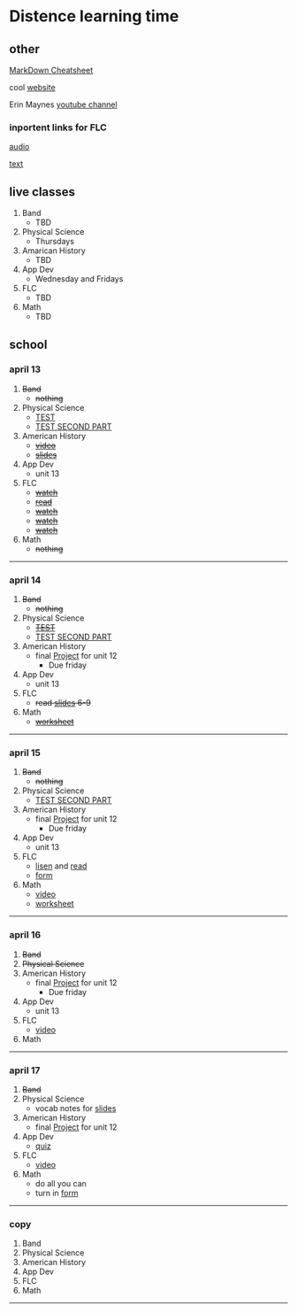 <!--ha ha funny things
	There was a tragic event last night there was a kid named Jacob who spilled some mashed potatoes on his plate most people thought it was funny but the man who is making us write this did not find it funny, and this is that story. Before we start I would like to give a thesis about this topic. 
-->
# Distence learning time
## other
[MarkDown Cheatsheet](https://github.com/adam-p/markdown-here/wiki/Markdown-Cheatsheet "On Github")

cool [website](https://www.windows93.net "windows93")

Erin Maynes [youtube channel](https://www.youtube.com/channel/UCkH9EgsUJJhHA4SB_eg1g4g "youtube channel")

### inportent links for FLC
[audio](https://shakespeare.folger.edu/listen/romeo-and-juliet/ "audio")

[text](https://www.folgerdigitaltexts.org/html/Rom.html#line-1.1.0 "book")

## live classes
1. Band
	* TBD
2. Physical Science
	* Thursdays
3. Amarican History
	* TBD
4. App Dev
	* Wednesday and Fridays
5. FLC
	* TBD
6. Math
	* TBD

## school
<!--### March 30th
---
1. Band
	* Clean Tuba due Apr 13
	* ~~[How to clean tuba Mouthpiece](https://www.youtube.com/watch?v=7haTc8lHSMc "video")~~
	* ~~[how to clean tuba](https://www.youtube.com/watch?v=nNdFQigLF40 "video")~~
2. Physical Science
	* ~~Physical/Chemical Properties Worksheet~~
3. Amarican History
	* ~~watch [video](https://uaschools.instructure.com/courses/4142/files/526293?module_item_id=147640 "video")~~
4. App Dev
	* ~~Unit 11~~
5. FLC
	* ~~fill out this google [form](https://forms.gle/f2ksj3mbQSiCeezr7 "form")~~
6. Math
	* ~~fill out this google [form](https://forms.gle/DBrLsqj1fsx6jG6u5 "form")~~
---

### march 31st
1. Band
	* ~~Nothing~~
2. Physical Science
	* ~~Check ansers w/ [this](https://drive.google.com/open?id=1m3NzL-KOk2AVp8Jw0_QLy5Bz0aQ2UYhN "video")~~
	* ~~Watch this [video](https://youtu.be/tsI9c_SIJbI "video")~~
	* ~~Do This [Worksheet](https://drive.google.com/file/d/0B7GiQq4i5D4oUGxCd2JxOWlwNy1WWTJrVUJObVBzSWJlUy1v/view?usp=sharing "worksheet")~~
	* ~~Take [Cornell Notes capter 15 section 2](https://docs.google.com/document/d/1WgLsIp7j9Ko7zOVGVOS7zw0Vnm65jhWX8EEB43JgDbo/edit?usp=sharing "worksheet")~~
	* Quiz friday [quizlet](https://docs.google.com/document/d/1WgLsIp7j9Ko7zOVGVOS7zw0Vnm65jhWX8EEB43JgDbo/edit?usp=sharing "quizlet")
3. Amarican History
	* ~~Watch this [video](https://uaschools.instructure.com/courses/4142/files/526494/download?download_frd=1 "video")~~
	* Unit review questions [submission](https://uaschools.instructure.com/courses/4142/assignments/35139 "assignment")
4. App Dev
	* ~~unit 11 [study guide](https://drive.google.com/file/d/1QY0W9hgQeK4SDf5k26d6eJmmNAsLjs2n/view?usp=sharing "worksheet")~~
	* unit 1-10 [review](https://uaschools.instructure.com/courses/4319/quizzes/16216?module_item_id=137064 "assignment")
5. FLC
	* work on quarter 3 reflection [paragraphs](https://docs.google.com/document/d/1M39coHZykgvD2H88vC1CFOBgE5Anl6TWf4euQmcm1v8/edit?usp=sharing "assignment")
6. Math
	* ~~Watch Quadratic Formula [video]()~~
	* ~~The 3 [questions](https://www.yumpu.com/en/document/read/43224976/134-hw-quadratic-formula-worksheet-intropdf "worksheet")~~
---

### April 1
1. Band
	* ~~Nothing~~
2. Physical Science
	* ~~Check ansers [here](https://drive.google.com/file/d/1PAOpVmu2YlxkYRkkTv-ENVBQJJoN-Y0f/view?usp=sharing "video")~~
	* ~~Watch [video](https://drive.google.com/file/d/1CYBvoTZeOJ-jB9GCL8NBwQHJzE-Tuyvy/view?usp=sharing "video")~~
	* ~~do [worksheet](https://docs.google.com/document/d/1JM0MNihQiPBBGkQ2Bp91SPQRIVgN9JuXH_LSsH7NhgU/edit?usp=sharing "worksheet")~~
3. Amarican History
	* Unit review questions [submission](https://uaschools.instructure.com/courses/4142/assignments/35139 "assignment")
4. App Dev
	* ~~unit 1-10 review repetable [quiz](https://uaschools.instructure.com/courses/4319/quizzes/16216 "quiz")~~
5. FLC
	* work on quarter 3 reflection [paragraphs](https://docs.google.com/document/d/1M39coHZykgvD2H88vC1CFOBgE5Anl6TWf4euQmcm1v8/edit?usp=sharing "assignment")
6. Math
	* ~~worksheet~~
---

### April 2
1. Band
	* ~~Nothing~~
2. Physical Science
	* ~~live class at [9:15](https://zoom.us/j/263847054?pwd=eDFYK0tiV1BzRk5zVG5oYnpqNGpTQT09 "zoom url")~~
	* ~~[lab](https://uaschools.schoology.com/assignments/2423925939/info "assignment")~~
3. Amarican History
	* Unit review questions [submission](https://uaschools.instructure.com/courses/4142/assignments/35139 "assignment")
4. App Dev
	* unit 12
5. FLC
	* work on quarter 3 reflection [paragraphs](https://docs.google.com/document/d/1M39coHZykgvD2H88vC1CFOBgE5Anl6TWf4euQmcm1v8/edit?usp=sharing "assignment")
6. Math
	* [video](https://www.youtube.com/channel/UCkH9EgsUJJhHA4SB_eg1g4g "youtube channel")
---

### April 3
1. Band
	* ~~nothing~~
2. Physical Science
	* ~~turn in [lab](https://uaschools.schoology.com/assignments/2423925939/info "assignment")~~
	* ~~Ring of Truth [EdPuzzle](https://edpuzzle.com/assignments/5e7fa60cbf973d3f0f6722b1/watch "edpuzzle")~~
3. Amarican History
	* Unit review questions [submission](https://uaschools.instructure.com/courses/4142/assignments/35139 "assignment")
4. App Dev
	* unit 12
5. FLC
	* work on quarter 3 reflection [paragraphs](https://docs.google.com/document/d/1M39coHZykgvD2H88vC1CFOBgE5Anl6TWf4euQmcm1v8/edit?usp=sharing "assignment")
6. Math
---

### April 6
1. Band
	* ~~nothing~~
2. Physical Science
	* Watch [recaction](https://drive.google.com/file/d/17bhlnKGsFQdh0IvRqZBunVCgnj3RDhug/view?usp=sharing "video")
	* watch [edpuzzle](https://edpuzzle.com/assignments/5e7fa798cc61b53eecb6878c/watch "video")
	* [worksheet](https://drive.google.com/file/d/0B7GiQq4i5D4oMTBWd3lMelNZd3ZXNksxaEZEb0xtaVlUbEZF/view?usp=sharing "worksheet") w/ [video](https://drive.google.com/file/d/1gmtn2OdVCtXnv9oIKM-rDZUxgV4OdVZl/view?usp=sharing	"video")
	* test review [guide](https://docs.google.com/document/d/1cg2PTBjjFzHnfGVfd-Ibj-uvHX7bQ6pu1mRwvdbkuOc/edit?usp=sharing) pg 1
3. American History
	* ~~Watch [recaction](https://drive.google.com/file/d/17bhlnKGsFQdh0IvRqZBunVCgnj3RDhug/view?usp=sharing "video")~~
	* ~~watch [edpuzzle](https://edpuzzle.com/assignments/5e7fa798cc61b53eecb6878c/watch "video")~~
	* ~~[worksheet](https://drive.google.com/file/d/0B7GiQq4i5D4oMTBWd3lMelNZd3ZXNksxaEZEb0xtaVlUbEZF/view?usp=sharing "worksheet") w/ [video](https://drive.google.com/file/d/1gmtn2OdVCtXnv9oIKM-rDZUxgV4OdVZl/view?usp=sharing	"video")~~
	* ~~test review [guide](https://docs.google.com/document/d/1cg2PTBjjFzHnfGVfd-Ibj-uvHX7bQ6pu1mRwvdbkuOc/edit?usp=sharing) pg 1~~
3. Amarican History
	* ~~[slides](https://docs.google.com/presentation/d/1G94DsXyJnMZr0y1HmjSjc0Kn9K5vc9n-PhWRKk-w-F0/edit "slides")~~
	* ~~[video](https://uaschools.instructure.com/courses/4142/files/547098/download?download_frd=1 "video")~~
4. App Dev
	* unit 12
5. FLC
	* [Living History Assignment](https://docs.google.com/document/d/11jD9VHEqSwqH2QCQoHfrpBoxxZP7U-Ws6MibRzlSglg/edit?usp=sharing "assignment") and explanation [video](https://uaschools.schoology.com/system/files/attachments/files/m/202004/course/2150433587/Living_History_assignment_explained__5e87dea2d54d3.mp4 "video")
6. Math
	* ~~[Quiz](https://uaschools.schoology.com/course/2153651015/assessments/2448608327 "QUIZ")~~
	* ~~homework check [google form](https://docs.google.com/forms/d/e/1FAIpQLScvVXsmNq2_p5EedrV3IjqgxugIFT7RXC1-ivFL_NcX-x0K_Q/viewform?usp=sf_link "form")~~
---

### April 7
1. Band
	* [recording](https://uaschools.instructure.com/courses/6067/assignments/36502 "assigment")
2. Physical Science
	* Baggie [lab](https://drive.google.com/file/d/0B7GiQq4i5D4odUI3UmprbWczRUw4a0pTZVNwYjc5Wlo2ckVn/view?usp=sharing "worksheet")
	* Baggie [lab](https://drive.google.com/file/d/13-FkNonU3kw9zxnUF13IaHJSvZ936SyT/view?usp=sharing "video")
3. Amarican History
	* [video](https://uaschools.instructure.com/courses/4142/files/549826/download?wrap=1 "video")
	* [slides](https://docs.google.com/presentation/d/1G94DsXyJnMZr0y1HmjSjc0Kn9K5vc9n-PhWRKk-w-F0/edit "slides")
4. App Dev
	* unit 12
5. FLC
	* [Living History Assignment](https://docs.google.com/document/d/11jD9VHEqSwqH2QCQoHfrpBoxxZP7U-Ws6MibRzlSglg/edit?usp=sharing "assignment") and explenation [video](https://uaschools.schoology.com/system/files/attachments/files/m/202004/course/2150433587/Living_History_assignment_explained__5e87dea2d54d3.mp4 "video")
	* open [pdf](https://uaschools.schoology.com/system/files/attachments/files/m/202004/course/2150433587/Shakespeare_background_article_5e87dea2a4fd5.pdf "worksheet") in notablity
	* google [form](https://forms.gle/EDWP6j66QgCVmbQ39 "form")
6. Math
	* [Worksheet](https://uaschools.schoology.com/system/files/attachments/files/m/202004/course/2153651014/Section_9.1_Day_3_HW_WKST_5e8a41ee6435c.pdf "worksheet")
---

### april 8
1. ~~Band~~
	* ~~nothing~~
2. Physical Science
	* ~~baggie lab~~
	* ~~watch [video](https://drive.google.com/file/d/1CYBvoTZeOJ-jB9GCL8NBwQHJzE-Tuyvy/view?usp=sharing "video")~~
	* ~~do [worksheet]( https://docs.google.com/document/d/1JM0MNihQiPBBGkQ2Bp91SPQRIVgN9JuXH_LSsH7NhgU/edit?usp=sharing "worksheet")~~
3. Amarican History
	* ~~[video](https://uaschools.instructure.com/courses/4142/files/549826/download?wrap=1 "video")~~
	* ~~[slides](https://docs.google.com/presentation/d/1G94DsXyJnMZr0y1HmjSjc0Kn9K5vc9n-PhWRKk-w-F0/edit "slides")~~
4. App Dev
	* unit 12
5. FLC
	* [Living History Assignment](https://docs.google.com/document/d/1DlKIg8xD59uRZt5i9yHmZ1twUypEbCyTZlmouw9rD7Q/editb "assignment") and explenation [video](https://uaschools.schoology.com/system/files/attachments/files/m/202004/course/2150433587/Living_History_assignment_explained__5e87dea2d54d3.mp4 "video")
	* ~~open [pdf](https://uaschools.schoology.com/system/files/attachments/files/m/202004/course/2150433587/Shakespeare_background_article_5e87dea2a4fd5.pdf "worksheet") in notablity~~
	* ~~google [form](https://forms.gle/EDWP6j66QgCVmbQ39 "form")~~
	* ~~Common words sakespeare uses [quizlet](https://quizlet.com/_6emoag?x=1jqt&i=13lg3c "quizlet")~~
6. Math
	* [Worksheet](https://uaschools.schoology.com/system/files/attachments/files/m/202004/course/2153651014/Section_9.1_Day_3_HW_WKST_5e8a41ee6435c.pdf "worksheet")
	* [Video](https://www.youtube.com/watch?v=Ne4pYsNhbm0 "video")
	* [worksheet](https://uaschools.schoology.com/system/files/attachments/files/m/202004/course/2153651014/Algebra_Section_9.2_Day_1_5e8cead80548d.pdf "worksheet") w/ video
	* [worksheet](https://uaschools.schoology.com/system/files/attachments/files/m/202004/course/2153651014/Algebra_Section_9.2_Day_1_HW_WKST_5e8ced00393eb.pdf "worksheet")
---

### april 9
1. ~~Band~~
	* ~~nothing~~
2. ~~Physical Science~~
	* ~~nothing~~
3. American History
	* ~~[form](https://forms.gle/4XiGqJpdCYFq8wet5 "form")~~
	* ~~[form](https://forms.gle/oXNeiauDDi1gp6CH9 "form")~~
	* ~~[form](https://forms.gle/Rddb7nGnWw7tuNnV8 "form")~~
4. App Dev
	* unit 12
5. FLC
	* [Living History Assignment](https://docs.google.com/document/d/1DlKIg8xD59uRZt5i9yHmZ1twUypEbCyTZlmouw9rD7Q/edit?usp=sharing "assignment")
	* write a sentince using shackspear words [here](https://uaschools.schoology.com/course/2150433587/materials/discussion/view/2446248128 "assimentn ")
	* watch [video](https://uaschools.schoology.com/course/2150433587/materials/gp/2446248136 "video")
6. Math
	* [Worksheet](https://uaschools.schoology.com/system/files/attachments/files/m/202004/course/2153651014/Section_9.1_Day_3_HW_WKST_5e8a41ee6435c.pdf "worksheet")
	* [Video](https://www.youtube.com/watch?v=Ne4pYsNhbm0 "video")
	* [worksheet](https://uaschools.schoology.com/system/files/attachments/files/m/202004/course/2153651014/Algebra_Section_9.2_Day_1_5e8cead80548d.pdf "worksheet") w/ video
	* [worksheet](https://uaschools.schoology.com/system/files/attachments/files/m/202004/course/2153651014/Algebra_Section_9.2_Day_1_HW_WKST_5e8ced00393eb.pdf "worksheet")
--->

### april 13
1. ~~Band~~
	* ~~nothing~~
2. Physical Science
	* [TEST](https://uaschools.schoology.com/assignment/2464342745/assessment "TEST")
	* [TEST SECOND PART](https://uaschools.schoology.com/course/2149328409/materials/discussion/view/2460706725 "TEST")
3. American History
	* ~~[video](https://uaschools.instructure.com/courses/4142/files/563554/download?wrap=1 "video")~~
	* ~~[slides](https://docs.google.com/presentation/d/1G94DsXyJnMZr0y1HmjSjc0Kn9K5vc9n-PhWRKk-w-F0/edit "slides")~~
4. App Dev
	* unit 13
5. FLC
	* ~~[watch](https://uaschools.schoology.com/course/2150433587/materials/gp/2461318036 "video")~~
	* ~~[read](https://docs.google.com/document/d/1ei6xkxXxQ9MfNl3T8A91w9bP85Sf7gBOV9wwbPYulVM/edit?usp=sharing "artical")~~
	* ~~[watch](https://edpuzzle.com/assignments/5e87b325b8b1963f85fff2a5/watch "edpuzzle")~~
	* ~~[watch](https://edpuzzle.com/assignments/5e87b325b694653f8a710849/watch "edpuzzle")~~
	* ~~[watch](https://edpuzzle.com/assignments/5e90afc338498c3f15a8394a/watch "edpuzzle")~~
6. Math
	* ~~nothing~~
---

### april 14
1. ~~Band~~
	* ~~nothing~~
2. Physical Science
	* ~~[TEST](https://uaschools.schoology.com/assignment/2464342745/assessment "TEST")~~
	* [TEST SECOND PART](https://uaschools.schoology.com/course/2149328409/materials/discussion/view/2460706725 "TEST")
3. American History
	* final [Project](https://uaschools.instructure.com/courses/4142/assignments/38083 "final") for unit 12
		* Due friday
4. App Dev
	* unit 13
5. FLC
	* ~~read [slides](https://docs.google.com/presentation/d/1tP7fJmRYn3FGs7T7LGwj6CVGodsGSbTFob6SxUDm4EA/edit?usp=sharing "slides") 6-9~~
6. Math
	* ~~[worksheet](https://uaschools.schoology.com/system/files/attachments/files/m/202004/course/2153651014/Graphing_a_Parabola_from_Vertex_Form_HW_WKST_5e94701f03d29.pdf "worksheet")~~
---

### april 15
1. ~~Band~~
	* ~~nothing~~
2. Physical Science
	* [TEST SECOND PART](https://uaschools.schoology.com/course/2149328409/materials/discussion/view/2460706725 "TEST")
3. American History
	* final [Project](https://uaschools.instructure.com/courses/4142/assignments/38083 "final") for unit 12
		* Due friday
4. App Dev
	* unit 13
5. FLC
	* [lisen](https://shakespeare.folger.edu/listen/romeo-and-juliet/ "audio book") and [read](https://www.folgerdigitaltexts.org/html/Rom.html#line-1.1.0 "book")
	* [form](https://forms.gle/xv3yb8MskmL5Jxer8 "form")
6. Math
	* [video](https://www.youtube.com/watch?v=ng2uIqEun_U "video")
	* [worksheet](https://uaschools.schoology.com/system/files/attachments/files/m/202004/course/2153651014/Intercept_Form_of_a_Quadratic_5e947e707a051.pdf "worksheet")
---

### april 16
1. ~~Band~~
2. ~~Physical Science~~
3. American History
	* final [Project](https://uaschools.instructure.com/courses/4142/assignments/38083 "final") for unit 12
		* Due friday
4. App Dev
	* unit 13
5. FLC
	* [video](https://edpuzzle.com/assignments/5e90bc5088dd2e3f1475f55f/watch "video")
6. Math
---

### april 17
1. ~~Band~~
2. Physical Science
	* vocab notes for [slides](https://docs.google.com/presentation/d/15OJ_fUciM72-OYWW0Q207ROiYPtpYL3zp0t2Oc-kVyo/edit?usp=sharing "slides")
3. American History
	* final [Project](https://uaschools.instructure.com/courses/4142/assignments/38083 "final") for unit 12
4. App Dev
	* [quiz](https://uaschools.instructure.com/courses/4319/quizzes/17337?module_item_id=149882 "quiz")
5. FLC
	* [video](https://edpuzzle.com/assignments/5e90bc5088dd2e3f1475f55f/watch "video")
6. Math
	* do all you can
	* turn in [form](https://docs.google.com/forms/d/e/1FAIpQLSdkUlR94rTIFbjzMdlSuOp5zB_Y1t50VNBNtSemCBYzNnMZyg/viewform?usp=sf_link "form")
---

### copy
1. Band
2. Physical Science
3. American History
4. App Dev
5. FLC
6. Math
---
